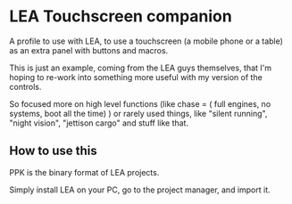 
# LEA Touchscreen companion

A profile to use with LEA, to use a touchscreen (a mobile phone or a table)
as an extra panel with buttons and macros.

This is just an example, coming from the LEA guys themselves, that I'm hoping
to re-work into something more useful with my version of the controls.

So focused more on high level functions (like chase = ( full engines, no systems, boot all the time) )
or rarely used things, like "silent running", "night vision", "jettison cargo" and stuff like that.


## How to use this

PPK is the binary format of LEA projects.

Simply install LEA on your PC, go to the project manager, and import it.


